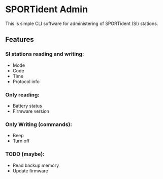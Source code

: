 # SPORTident Admin

This is simple CLI software for administering of SPORTident (SI) stations.

## Features
### SI stations reading and writing: 
  * Mode
  * Code
  * Time
  * Protocol info

### Only reading:
  * Battery status
  * Firmware version

### Only Writing (commands):
  * Beep
  * Turn off

### TODO (maybe):
  * Read backup memory
  * Update firmware
